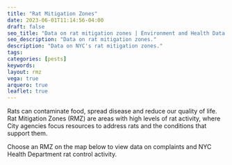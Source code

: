 ```yaml
---
title: "Rat Mitigation Zones"
date: 2023-06-01T11:14:56-04:00
draft: false
seo_title: "Data on rat mitigation zones | Environment and Health Data Portal"
seo_description: "Data on rat mitigation zones."
description: "Data on NYC's rat mitigation zones."
tags:
categories: [pests]
keywords:
layout: rmz
vega: true
arquero: true
leaflet: true
---
```


Rats can contaminate food, spread disease and reduce our quality of life. Rat Mitigation Zones (RMZ) are areas with high levels of rat activity, where City agencies focus resources to address rats and the conditions that support them.

Choose an RMZ on the map below to view data on complaints and NYC Health Department rat control activity.
